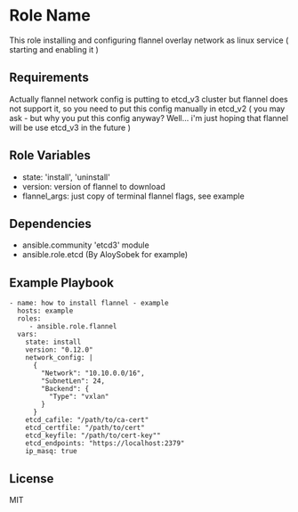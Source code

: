 Role Name
=========

This role installing and configuring flannel overlay network as linux service ( starting and enabling it )

Requirements
------------

Actually flannel network config is putting to etcd_v3 cluster but flannel does not support it, so you need to put this config manually in etcd_v2 ( you may ask - but why you put this config anyway? Well... i'm just hoping that flannel will be use etcd_v3 in the future )

Role Variables
--------------

- state: 'install', 'uninstall'
- version: version of flannel to download
- flannel_args: just copy of terminal flannel flags, see example

Dependencies
------------

- ansible.community 'etcd3' module
- ansible.role.etcd (By AloySobek for example)

Example Playbook
----------------


    - name: how to install flannel - example
      hosts: example
      roles:
         - ansible.role.flannel
      vars:
        state: install
        version: "0.12.0"
        network_config: |
          {
            "Network": "10.10.0.0/16",
            "SubnetLen": 24,
            "Backend": {
              "Type": "vxlan"
            }
          }
        etcd_cafile: "/path/to/ca-cert"
        etcd_certfile: "/path/to/cert"
        etcd_keyfile: "/path/to/cert-key""
        etcd_endpoints: "https://localhost:2379"
        ip_masq: true

License
-------

MIT
